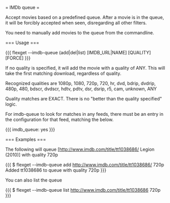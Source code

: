 = IMDb queue =

Accept movies based on a predefined queue. After a movie is in the queue, it will be forcibly accepted when seen, disregarding all other filters.

You need to manually add movies to the queue from the commandline.

=== Usage ===

{{{
flexget --imdb-queue (add|del|list) [IMDB_URL|NAME] [QUALITY] [FORCE]
}}}

If no quality is specified, it will add the movie with a quality of ANY. This will take the first matching download, regardless of quality.

Recognized qualities are 1080p, 1080, 720p, 720, hr, dvd, bdrip, dvdrip, 480p, 480, bdscr, dvdscr, hdtv, pdtv, dsr, dsrip, r5, cam, unknown, ANY

Quality matches are EXACT. There is no "better than the quality specified" logic.

For imdb-queue to look for matches in any feeds, there must be an entry in the configuration for that feed, matching the below.

{{{
imdb_queue: yes
}}}

=== Examples ===

The following will queue [http://www.imdb.com/title/tt1038686/ Legion (2010)] with quality 720p

{{{
$ flexget --imdb-queue add http://www.imdb.com/title/tt1038686/ 720p
Added tt1038686 to queue with quality 720p
}}}


You can also list the queue

{{{
$ flexget --imdb-queue list
http://www.imdb.com/title/tt1038686 720p
}}}